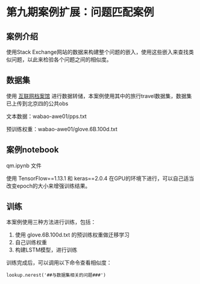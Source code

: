 # 第九期案例扩展：问题匹配案例

## 案例介绍

使用Stack Exchange网站的数据来构建整个问题的嵌入，使用这些嵌入来查找类似问题，以此来检验各个问题之间的相似度。

## 数据集

使用 [互联网档案馆](https://archive.org/details/stackexchange) 进行数据转储，本案例使用其中的旅行travel数据集，数据集已上传到北京四的公共obs

文本数据：wabao-awe01/pps.txt 

预训练权重：wabao-awe01/glove.6B.100d.txt

## 案例notebook

qm.ipynb 文件

使用 TensorFlow==1.13.1 和 keras==2.0.4 在GPU的环境下进行，可以自己适当改变epoch的大小来增强训练结果。

## 训练

本案例使用三种方法进行训练，包括：

1. 使用 glove.6B.100d.txt 的预训练权重做迁移学习
2. 自己训练权重
3. 构建LSTM模型，进行训练

训练完成后，可以调用以下命令查看相似度：

`lookup.nerest('##与数据集相关的问题###')`


